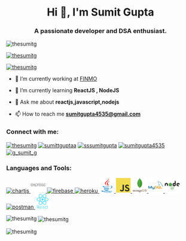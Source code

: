 <h1 align="center">Hi 👋, I'm Sumit Gupta</h1>
<h3 align="center">A passionate developer and DSA enthusiast.</h3>

<p align="left"> <img src="https://komarev.com/ghpvc/?username=thesumitg&label=Profile%20views&color=0e75b6&style=flat" alt="thesumitg" /> </p>

<p align="left"> <a href="https://github.com/ryo-ma/github-profile-trophy"><img src="https://github-profile-trophy.vercel.app/?username=thesumitg" alt="thesumitg" /></a> </p>

<p align="left"> <a href="https://twitter.com/thesumitg" target="blank"><img src="https://img.shields.io/twitter/follow/thesumitg?logo=twitter&style=for-the-badge" alt="thesumitg" /></a> </p>

- 🔭 I’m currently working at [FINMO](finmo.net)

- 🌱 I’m currently learning **ReactJS , NodeJS**

- 💬 Ask me about **reactjs,javascript,nodejs**

- 📫 How to reach me **sumitgupta4535@gmail.com**

<h3 align="left">Connect with me:</h3>
<p align="left">
<a href="https://twitter.com/thesumitg" target="blank"><img align="center" src="https://raw.githubusercontent.com/rahuldkjain/github-profile-readme-generator/master/src/images/icons/Social/twitter.svg" alt="thesumitg" height="30" width="40" /></a>
<a href="https://linkedin.com/in/sumittguptaa" target="blank"><img align="center" src="https://raw.githubusercontent.com/rahuldkjain/github-profile-readme-generator/master/src/images/icons/Social/linked-in-alt.svg" alt="sumittguptaa" height="30" width="40" /></a>
<a href="https://instagram.com/sssumitgupta" target="blank"><img align="center" src="https://raw.githubusercontent.com/rahuldkjain/github-profile-readme-generator/master/src/images/icons/Social/instagram.svg" alt="sssumitgupta" height="30" width="40" /></a>
<a href="https://www.hackerrank.com/sumitgupta4535" target="blank"><img align="center" src="https://raw.githubusercontent.com/rahuldkjain/github-profile-readme-generator/master/src/images/icons/Social/hackerrank.svg" alt="sumitgupta4535" height="30" width="40" /></a>
<a href="https://www.leetcode.com/trynottofind" target="blank"><img align="center" src="https://raw.githubusercontent.com/rahuldkjain/github-profile-readme-generator/master/src/images/icons/Social/leet-code.svg" alt="g_sumit_g" height="30" width="40" /></a>
</p>

<h3 align="left">Languages and Tools:</h3>
<p align="left"> <a href="https://www.chartjs.org" target="_blank" rel="noreferrer"> <img src="https://www.chartjs.org/media/logo-title.svg" alt="chartjs" width="40" height="40"/> </a> <a href="https://expressjs.com" target="_blank" rel="noreferrer"> <img src="https://raw.githubusercontent.com/devicons/devicon/master/icons/express/express-original-wordmark.svg" alt="express" width="40" height="40"/> </a> <a href="https://firebase.google.com/" target="_blank" rel="noreferrer"> <img src="https://www.vectorlogo.zone/logos/firebase/firebase-icon.svg" alt="firebase" width="40" height="40"/> </a> <a href="https://heroku.com" target="_blank" rel="noreferrer"> <img src="https://www.vectorlogo.zone/logos/heroku/heroku-icon.svg" alt="heroku" width="40" height="40"/> </a> <a href="https://www.java.com" target="_blank" rel="noreferrer"> <img src="https://raw.githubusercontent.com/devicons/devicon/master/icons/java/java-original.svg" alt="java" width="40" height="40"/> </a> <a href="https://developer.mozilla.org/en-US/docs/Web/JavaScript" target="_blank" rel="noreferrer"> <img src="https://raw.githubusercontent.com/devicons/devicon/master/icons/javascript/javascript-original.svg" alt="javascript" width="40" height="40"/> </a> <a href="https://www.mongodb.com/" target="_blank" rel="noreferrer"> <img src="https://raw.githubusercontent.com/devicons/devicon/master/icons/mongodb/mongodb-original-wordmark.svg" alt="mongodb" width="40" height="40"/> </a> <a href="https://www.mysql.com/" target="_blank" rel="noreferrer"> <img src="https://raw.githubusercontent.com/devicons/devicon/master/icons/mysql/mysql-original-wordmark.svg" alt="mysql" width="40" height="40"/> </a> <a href="https://nodejs.org" target="_blank" rel="noreferrer"> <img src="https://raw.githubusercontent.com/devicons/devicon/master/icons/nodejs/nodejs-original-wordmark.svg" alt="nodejs" width="40" height="40"/> </a> <a href="https://postman.com" target="_blank" rel="noreferrer"> <img src="https://www.vectorlogo.zone/logos/getpostman/getpostman-icon.svg" alt="postman" width="40" height="40"/> </a> <a href="https://reactjs.org/" target="_blank" rel="noreferrer"> <img src="https://raw.githubusercontent.com/devicons/devicon/master/icons/react/react-original-wordmark.svg" alt="react" width="40" height="40"/> </a> </p>

<p><img align="left" src="https://github-readme-stats.vercel.app/api/top-langs?username=thesumitg&show_icons=true&locale=en&layout=compact" alt="thesumitg" /></p>

<p>&nbsp;<img align="center" src="https://github-readme-stats.vercel.app/api?username=thesumitg&show_icons=true&locale=en" alt="thesumitg" /></p>

<p><img align="center" src="https://github-readme-streak-stats.herokuapp.com/?user=thesumitg&" alt="thesumitg" /></p>
